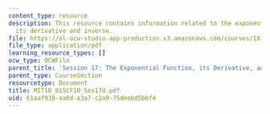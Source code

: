 ```yaml
---
content_type: resource
description: This resource contains information related to the exponential functions,
  its derivative and inverse.
file: https://ol-ocw-studio-app-production.s3.amazonaws.com/courses/18-01sc-single-variable-calculus-fall-2010/61aaf938aa0da3a7c2a975deebd5bbf4_MIT18_01SCF10_Ses17d.pdf
file_type: application/pdf
learning_resource_types: []
ocw_type: OCWFile
parent_title: 'Session 17: The Exponential Function, its Derivative, and its Inverse'
parent_type: CourseSection
resourcetype: Document
title: MIT18_01SCF10_Ses17d.pdf
uid: 61aaf938-aa0d-a3a7-c2a9-75deebd5bbf4
---
```

